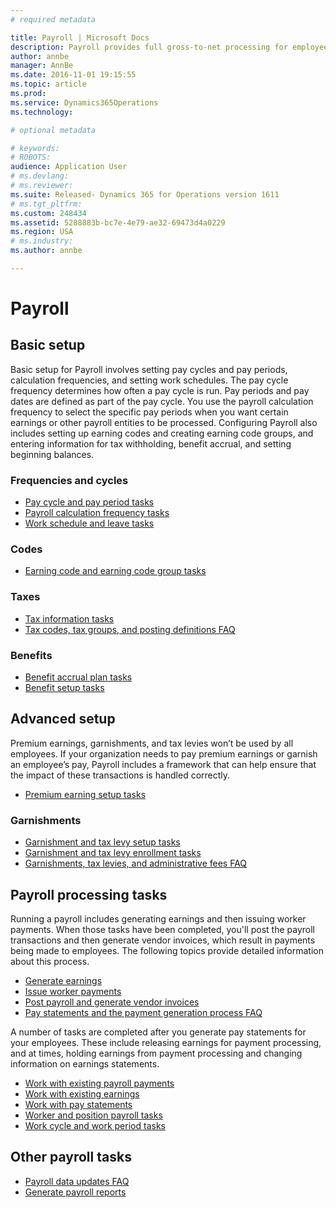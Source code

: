 ```yaml
---
# required metadata

title: Payroll | Microsoft Docs
description: Payroll provides full gross-to-net processing for employees in the United States. With Payroll you can set up, enter, and maintain all payroll records and transactions. The comprehensive earnings and pay statement process covers federal, state, and local taxes, flexible deduction and benefits processing, and support for garnishments and tax levies. Payroll provides full reporting and inquires for W2 processing, and 940 and 941 reporting. It also lets you view current and historical payroll information for individual employees or for groups of employees.
author: annbe
manager: AnnBe
ms.date: 2016-11-01 19:15:55
ms.topic: article
ms.prod: 
ms.service: Dynamics365Operations
ms.technology: 

# optional metadata

# keywords: 
# ROBOTS: 
audience: Application User
# ms.devlang: 
# ms.reviewer: 
ms.suite: Released- Dynamics 365 for Operations version 1611
# ms.tgt_pltfrm: 
ms.custom: 248434
ms.assetid: 5288883b-bc7e-4e79-ae32-69473d4a0229
ms.region: USA
# ms.industry: 
ms.author: annbe

---
```


# Payroll

Basic setup
-----------

Basic setup for Payroll involves setting pay cycles and pay periods, calculation frequencies, and setting work schedules. The pay cycle frequency determines how often a pay cycle is run. Pay periods and pay dates are defined as part of the pay cycle. You use the payroll calculation frequency to select the specific pay periods when you want certain earnings or other payroll entities to be processed. Configuring Payroll also includes setting up earning codes and creating earning code groups, and entering information for tax withholding, benefit accrual, and setting beginning balances.

### Frequencies and cycles

-   [Pay cycle and pay period tasks](http://ax.help.dynamics.com/en/wiki/pay-cycle-and-pay-period-tasks-sample/)
-   [Payroll calculation frequency tasks](http://ax.help.dynamics.com/en/wiki/payroll-calculation-frequencies-tasks/)
-   [Work schedule and leave tasks](https://ax.help.dynamics.com/en/wiki/work-schedule-and-leave-tasks/)

### Codes

-   [Earning code and earning code group tasks](http://ax.help.dynamics.com/en/wiki/earning-code-and-earning-code-group-tasks/)

### Taxes

-   [Tax information tasks](http://ax.help.dynamics.com/en/wiki/tax-information-tasks/)
-   [Tax codes, tax groups, and posting definitions FAQ](http://ax.help.dynamics.com/en/wiki/tax-codes-tax-groups-and-posting-definitions/)

### Benefits

-   [Benefit accrual plan tasks](http://ax.help.dynamics.com/en/wiki/benefit-accrual-plan-tasks/)
-   [Benefit setup tasks](http://ax.help.dynamics.com/en/wiki/benefit-setup-tasks/)

## Advanced setup
Premium earnings, garnishments, and tax levies won’t be used by all employees. If your organization needs to pay premium earnings or garnish an employee’s pay, Payroll includes a framework that can help ensure that the impact of these transactions is handled correctly.

-   [Premium earning setup tasks](http://ax.help.dynamics.com/en/wiki/premium-earning-setup-tasks/)

### Garnishments

-   [Garnishment and tax levy setup tasks](http://ax.help.dynamics.com/en/wiki/garnishment-and-tax-levy-setup-tasks/)
-   [Garnishment and tax levy enrollment tasks](http://ax.help.dynamics.com/en/wiki/garnishment-and-tax-levy-enrollment-tasks/)
-   [Garnishments, tax levies, and administrative fees FAQ](http://ax.help.dynamics.com/en/wiki/garnishments-tax-levies-and-administrative-fees/)

## Payroll processing tasks
Running a payroll includes generating earnings and then issuing worker payments. When those tasks have been completed, you'll post the payroll transactions and then generate vendor invoices, which result in payments being made to employees. The following topics provide detailed information about this process.

-   [Generate earnings](http://ax.help.dynamics.com/en/wiki/generate-earnings/)
-   [Issue worker payments](http://ax.help.dynamics.com/en/wiki/issue-worker-payments/)
-   [Post payroll and generate vendor invoices](http://ax.help.dynamics.com/en/wiki/post-payroll-and-generate-vendor-invoices/)
-   [Pay statements and the payment generation process FAQ](http://ax.help.dynamics.com/en/wiki/pay-statements-and-the-payment-generation-process/)

A number of tasks are completed after you generate pay statements for your employees. These include releasing earnings for payment processing, and at times, holding earnings from payment processing and changing information on earnings statements.

-   [Work with existing payroll payments](http://ax.help.dynamics.com/en/wiki/work-with-existing-payroll-payments/)
-   [Work with existing earnings](http://ax.help.dynamics.com/en/wiki/work-with-existing-earnings/)
-   [Work with pay statements](http://ax.help.dynamics.com/en/wiki/work-with-pay-statements/)
-   [Worker and position payroll tasks](http://ax.help.dynamics.com/en/wiki/worker-and-position-payroll-tasks/)
-   [Work cycle and work period tasks](http://ax.help.dynamics.com/en/wiki/work-cycle-and-work-period-tasks/)

## Other payroll tasks
-   [Payroll data updates FAQ](http://ax.help.dynamics.com/en/wiki/payroll-data-updates/)
-   [Generate payroll reports](http://ax.help.dynamics.com/en/wiki/generating-payroll-reports/)

 

